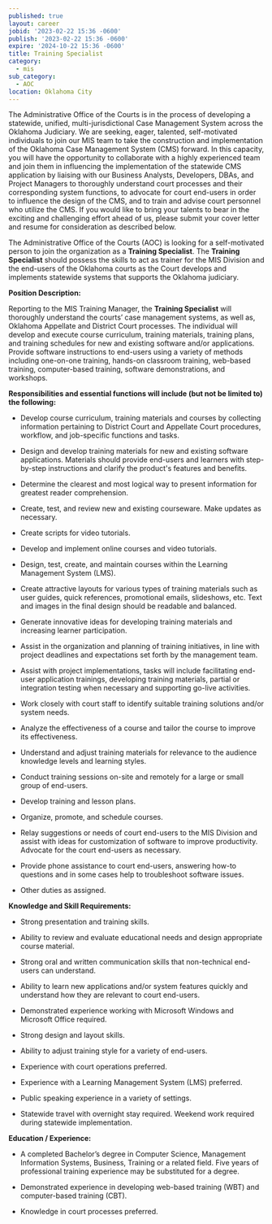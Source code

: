 ```yaml
---
published: true
layout: career
jobid: '2023-02-22 15:36 -0600'
publish: '2023-02-22 15:36 -0600'
expire: '2024-10-22 15:36 -0600'
title: Training Specialist
category:
  - mis
sub_category:
  - AOC
location: Oklahoma City
---
```

The Administrative Office of the Courts is in the process of developing a statewide, unified, multi-jurisdictional Case Management System across the Oklahoma Judiciary. We are seeking, eager, talented, self-motivated individuals to join our MIS team to take the construction and implementation of the Oklahoma Case Management System (CMS) forward. In this capacity, you will have the opportunity to collaborate with a highly experienced team and join them in influencing the implementation of the statewide CMS application by liaising with our Business Analysts, Developers, DBAs, and Project Managers to thoroughly understand court processes and their corresponding system functions, to advocate for court end-users in order to influence the design of the CMS, and to train and advise court personnel who utilize the CMS. If you would like to bring your talents to bear in the exciting and challenging effort ahead of us, please submit your cover letter and resume for consideration as described below.

The Administrative Office of the Courts (AOC) is looking for a self-motivated person to join the organization as a **Training Specialist**. The **Training Specialist** should possess the skills to act as trainer for the MIS Division and the end-users of the Oklahoma courts as the Court develops and implements statewide systems that supports the Oklahoma judiciary.

**Position Description:**

Reporting to the MIS Training Manager, the **Training Specialist** will thoroughly understand the courts’ case management systems, as well as, Oklahoma Appellate and District Court processes. The individual will develop and execute course curriculum, training materials, training plans, and training schedules for new and existing software and/or applications. Provide software instructions to end-users using a variety of methods including one-on-one training, hands-on classroom training, web-based training, computer-based training, software demonstrations, and workshops.

**Responsibilities and essential functions will include (but not be limited to) the following:**

- Develop course curriculum, training materials and courses by collecting information pertaining to District Court and Appellate Court procedures, workflow, and job-specific functions and tasks.

- Design and develop training materials for new and existing software applications. Materials should provide end-users and learners with step-by-step instructions and clarify the product's features and benefits.

- Determine the clearest and most logical way to present information for greatest reader comprehension.

- Create, test, and review new and existing courseware. Make updates as necessary.

- Create scripts for video tutorials.

- Develop and implement online courses and video tutorials.

- Design, test, create, and maintain courses within the Learning Management System (LMS).

- Create attractive layouts for various types of training materials such as user guides, quick references, promotional emails, slideshows, etc. Text and images in the final design should be readable and balanced.

- Generate innovative ideas for developing training materials and increasing learner participation.

- Assist in the organization and planning of training initiatives, in line with project deadlines and expectations set forth by the management team.

- Assist with project implementations, tasks will include facilitating end-user application trainings, developing training materials, partial or integration testing when necessary and supporting go-live activities.

- Work closely with court staff to identify suitable training solutions and/or system needs.

- Analyze the effectiveness of a course and tailor the course to improve its effectiveness.

- Understand and adjust training materials for relevance to the audience knowledge levels and learning styles.

- Conduct training sessions on-site and remotely for a large or small group of end-users.

- Develop training and lesson plans.

- Organize, promote, and schedule courses.

- Relay suggestions or needs of court end-users to the MIS Division and assist with ideas for customization of software to improve productivity. Advocate for the court end-users as necessary.

- Provide phone assistance to court end-users, answering how-to questions and in some cases help to troubleshoot software issues.

- Other duties as assigned.

**Knowledge and Skill Requirements:**

- Strong presentation and training skills.

- Ability to review and evaluate educational needs and design appropriate course material.

- Strong oral and written communication skills that non-technical end-users can understand.

- Ability to learn new applications and/or system features quickly and understand how they are relevant to court end-users.

- Demonstrated experience working with Microsoft Windows and Microsoft Office required.

- Strong design and layout skills.

- Ability to adjust training style for a variety of end-users.

- Experience with court operations preferred.

- Experience with a Learning Management System (LMS) preferred.

- Public speaking experience in a variety of settings.

- Statewide travel with overnight stay required. Weekend work required during statewide implementation.

**Education / Experience:**

- A completed Bachelor’s degree in Computer Science, Management Information Systems, Business, Training or a related field. Five years of professional training experience may be substituted for a degree.

- Demonstrated experience in developing web-based training (WBT) and computer-based training (CBT).

- Knowledge in court processes preferred.
